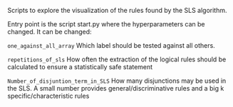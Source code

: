 Scripts to explore the visualization of the rules found by the SLS algorithm. 

Entry point is the script start.py where the hyperparameters can be changed. 
It can be changed: 

`one_against_all_array` Which label should be tested against all others. 

`repetitions_of_sls` How often the extraction of the logical rules should be calculated to ensure a statistically safe statement

`Number_of_disjuntion_term_in_SLS` How many disjunctions may be used in the SLS. A small number provides general/discriminative rules and 
a big k  specific/characteristic rules 
